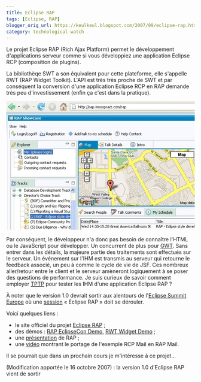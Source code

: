```yaml
---
title: Eclipse RAP
tags: [Eclipse, RAP]
blogger_orig_url: https://keulkeul.blogspot.com/2007/09/eclipse-rap.html
category: technological-watch
---
```


Le projet Eclipse RAP (Rich Ajax Platform) permet le développement d'applications serveur comme si vous développiez une application Eclipse RCP (composition de plugins). 

La bibliothèqe SWT a son équivalent pour cette plateforme, elle s'appelle RWT (RAP Widget Toolkit). L'API est très très proche de SWT et par conséquent la conversion d'une application Eclipse RCP en RAP demande très peu d'investissement (enfin ça c'est dans la pratique).  

![/images/webworkbench.jpg](/images/webworkbench.jpg)

Par conséquent, le développeur n'a donc pas besoin de connaître l'HTML ou le JavaScript pour développer. Un concurrent de plus pour [GWT](http://code.google.com/webtoolkit/). Sans entrer dans les détails, la majeure partie des traitements sont effectués sur le serveur. Un événement sur l'IHM est transmis au serveur qui retourne le feedback associé, un peu à comme le cycle de vie de JSF. Ces nombreux aller/retour entre le client et le serveur amèneront logiquement à se poser des questions de performance. Je suis curieux de savoir comment employer [TPTP](http://www.eclipse.org/tptp/) pour tester les IHM d'une application Eclipse RAP ?

À noter que le version 1.0 devrait sortir aux alentours de l'[Eclipse Summit Europe](http://eclipsesummit.org/summiteurope2007/index.php?page=detail/&id=29) où une [session](http://eclipsesummit.org/summiteurope2007/index.php?page=detail/&id=29) « Eclipse RAP » doit se dérouler.

Voici quelques liens :

* le site officiel du projet [Eclipse RAP](http://www.eclipse.org/rap/) ;
* des démos : [RAP EclipseCon Demo](http://rap.innoopract.com/rapdemo/rap), [RWT Widget Demo](http://rap.innoopract.com/rapdemo/rap?w4t_startup=controls) ;
* une [présentation](https://admin.adobe.acrobat.com/_a300965365/p86217246/) de RAP ;
* une [vidéo](http://www.volanakis.de/nuggets/RCP_Mail_goes_RAP/index.html) montrant le portage de l'exemple RCP Mail en RAP Mail.

Il se pourrait que dans un prochain cours je m'intéresse à ce projet...
  
(Modification apportée le 16 octobre 2007) : la version 1.0 d'Eclipse RAP vient de sortir